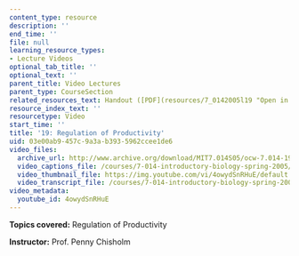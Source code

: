 ```yaml
---
content_type: resource
description: ''
end_time: ''
file: null
learning_resource_types:
- Lecture Videos
optional_tab_title: ''
optional_text: ''
parent_title: Video Lectures
parent_type: CourseSection
related_resources_text: Handout ([PDF](resources/7_0142005l19 "Open in a new window."))
resource_index_text: ''
resourcetype: Video
start_time: ''
title: '19: Regulation of Productivity'
uid: 03e00ab9-457c-9a3a-b393-5962ccee1de6
video_files:
  archive_url: http://www.archive.org/download/MIT7.014S05/ocw-7.014-19-28mar05-220k.mp4
  video_captions_file: /courses/7-014-introductory-biology-spring-2005/51aa0631178c598cbf0c97bf859489bc_4owydSnRHuE.vtt
  video_thumbnail_file: https://img.youtube.com/vi/4owydSnRHuE/default.jpg
  video_transcript_file: /courses/7-014-introductory-biology-spring-2005/af835f44fcb5a6f18fb3594ed851d042_4owydSnRHuE.pdf
video_metadata:
  youtube_id: 4owydSnRHuE
---
```


**Topics covered:** Regulation of Productivity  
  
**Instructor:** Prof. Penny Chisholm



